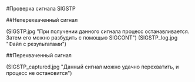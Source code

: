 #Проверка сигнала SIGSTP

##Неперехваченный сигнал

(SIGSTP.jpg "При получении данного сигнала процесс останавливается. Затем его можно разбудить с помощью SIGCONT")
(SIGSTP_log.jpg "Файл с результатами")

##Перехваченный сигнал

(SIGSTP_captured.jpg "Данный сигнал можно удачно перехватить, и процесс не остановится")
